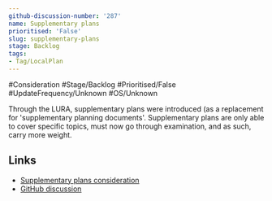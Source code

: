 ```yaml
---
github-discussion-number: '287'
name: Supplementary plans
prioritised: 'False'
slug: supplementary-plans
stage: Backlog
tags:
- Tag/LocalPlan
---
```


#Consideration #Stage/Backlog #Prioritised/False #UpdateFrequency/Unknown #OS/Unknown

Through the LURA, supplementary plans were introduced (as a replacement for 'supplementary planning documents'. Supplementary plans are only able to cover specific topics, must now go through examination, and as such, carry more weight.

## Links

* [Supplementary plans consideration](https://design.planning.data.gov.uk/planning-consideration/supplementary-plans)
* [GitHub discussion](https://github.com/digital-land/data-standards-backlog/discussions/287)